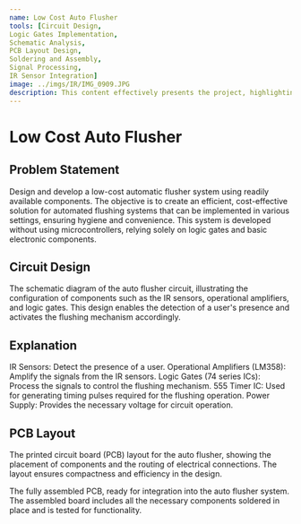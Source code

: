 ```yaml
---
name: Low Cost Auto Flusher
tools: [Circuit Design,
Logic Gates Implementation,
Schematic Analysis,
PCB Layout Design,
Soldering and Assembly,
Signal Processing,
IR Sensor Integration]
image: ../imgs/IR/IMG_0909.JPG
description: This content effectively presents the project, highlighting the non-microcontroller-based design approach and the use of basic electronic components for creating a functional low-cost auto flusher system.
---
```

# **Low Cost Auto Flusher**
## Problem Statement
Design and develop a low-cost automatic flusher system using readily available components. The objective is to create an efficient, cost-effective solution for automated flushing systems that can be implemented in various settings, ensuring hygiene and convenience. This system is developed without using microcontrollers, relying solely on logic gates and basic electronic components.

## Circuit Design

The schematic diagram of the auto flusher circuit, illustrating the configuration of components such as the IR sensors, operational amplifiers, and logic gates. This design enables the detection of a user's presence and activates the flushing mechanism accordingly.

## Explanation
IR Sensors: Detect the presence of a user.
Operational Amplifiers (LM358): Amplify the signals from the IR sensors.
Logic Gates (74 series ICs): Process the signals to control the flushing mechanism.
555 Timer IC: Used for generating timing pulses required for the flushing operation.
Power Supply: Provides the necessary voltage for circuit operation.

## PCB Layout

The printed circuit board (PCB) layout for the auto flusher, showing the placement of components and the routing of electrical connections. The layout ensures compactness and efficiency in the design.


The fully assembled PCB, ready for integration into the auto flusher system. The assembled board includes all the necessary components soldered in place and is tested for functionality.